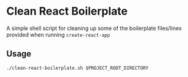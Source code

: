# Clean React Boilerplate

A simple shell script for cleaning up some of the boilerplate files/lines provided when running `create-react-app`

## Usage

`./clean-react-boilerplate.sh $PROJECT_ROOT_DIRECTORY`

